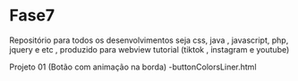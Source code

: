 # Fase7
Repositório para todos os desenvolvimentos seja css, java , javascript, php, jquery e etc , produzido para webview tutorial (tiktok , instagram e youtube)

Projeto 01 (Botão com animação na borda)
-buttonColorsLiner.html
